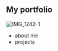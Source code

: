 ## My portfolio
![IMG_1242-1](https://github.com/KlaraSvobodova/English-for-designers/assets/152971101/d1e0e856-40da-4e43-a428-501c0d070355)

* about me
* projects
